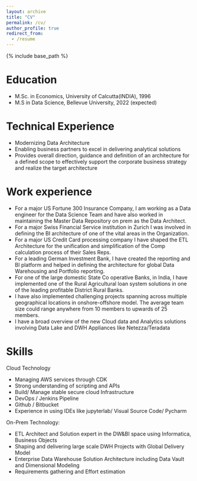 ```yaml
---
layout: archive
title: "CV"
permalink: /cv/
author_profile: true
redirect_from:
  - /resume
---
```


{% include base_path %}

Education
======
* M.Sc. in Economics, University of Calcutta(INDIA), 1996
* M.S in Data Science, Bellevue University, 2022 (expected)

Technical Experience
======
* Modernizing Data Architecture
* Enabling business partners to excel in delivering analytical solutions
* Provides overall direction, guidance and definition of an architecture for a defined scope to effectively support the corporate business strategy and realize the target architecture

Work experience
======
- For a major US Fortune 300 Insurance Company, I am working as a Data engineer for the Data Science Team and have also worked in maintaining the Master Data Repository on prem as the Data Architect.
- For a major Swiss Financial Service institution in Zurich I was involved in defining the BI architecture of one of the vital areas in the Organization.
- For a major US Credit Card processing company I have shaped the ETL Architecture for the unification and simplification of the Comp calculation process of their Sales Reps.
- For a leading German Investment Bank, I have created the reporting and BI platform and helped in defining the architecture for global Data Warehousing and Portfolio reporting.
- For one of the large domestic State Co operative Banks, in India, I have implemented one of the Rural Agricultural loan system solutions in one of the leading profitable District Rural Banks.
- I have also implemented challenging projects spanning across multiple geographical locations in onshore-offshore model. The average team size could range anywhere from 10 members to upwards of 25 members.
- I have a broad overview of the new Cloud data and Analytics solutions involving Data Lake and DWH Appliances like Netezza/Teradata
  
Skills
======
Cloud Technology
* Managing AWS services through CDK
* Strong understanding of scripting and APIs
* Build/ Manage stable secure cloud Infrastructure
* DevOps / Jenkins Pipeline
* Github / Bitbucket
* Experience in using IDEs like jupyterlab/ Visual Source Code/ Pycharm

On-Prem Technology:
* ETL Architect and Solution expert in the DW&BI space using Informatica, Business Objects
* Shaping and delivering large scale DWH Projects with Global Delivery Model
* Enterprise Data Warehouse Solution Architecture including Data Vault and Dimensional Modeling
* Requirements gathering and Effort estimation
